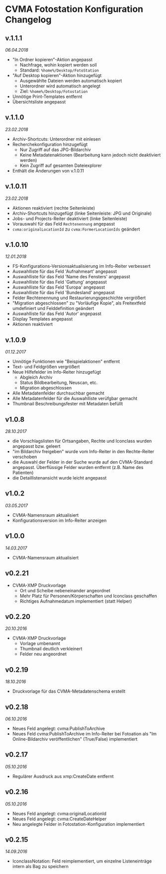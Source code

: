 # CVMA Fotostation Konfiguration Changelog

## v.1.1.1

*06.04.2018*

* "In Ordner kopieren"-Aktion angepasst
    - Nachfrage, wohin kopiert werden soll
    - Standard: `%home%/Desktop/FotoStation`
* "Auf Desktop kopieren"-Aktion hinzugefügt
    - Ausgewählte Dateien werden automatisch kopiert
    - Unterordner wird automatisch angelegt
    - Ziel: `%home%/Desktop/Fotostation`
* Unnötige Print-Templates entfernt
* Übersichtsliste angepasst

## v.1.1.0

*23.02.2018*

* Archiv-Shortcuts: Unterordner mit einlesen
* Recherchekonfiguration hinzugefügt
    - Nur Zugriff auf das JPG-Bildarchiv
    - Keine Metadatenaktionen (Bearbeitung kann jedoch nicht deaktiviert werden)
    - Kein Zugriff auf gesamten Dateiexplorer
* Enthält die Änderungen von v.1.0.11

## v.1.0.11

*23.02.2018*

* Aktionen reaktiviert (rechte Seitenleiste)
* Archiv-Shortcuts hinzugefügt (linke Seitenleiste: JPG und Originale)
* Jobs- und Projects-Reiter deaktiviert (linke Seitenleiste)
* Vorauswahl für das Feld `Rechtenennung` angepasst
* `cvma:originalLocationId` zu `cvma:FormerLocationIds` geändert

## v.1.0.10

*12.01.2018*

* FS-Konfigurations-Versionsaktualisierung im Info-Reiter verbessert
* Auswahlliste für das Feld 'Aufnahmeart' angepasst
* Auswahlliste für das Feld 'Name des Fensters' angepasst
* Auswahlliste für das Feld 'Gattung' angepasst
* Auswahlliste für das Feld 'Europa' angepasst
* Auswahlliste für das Feld 'Bundesland' angepasst
* Felder Rechtenennung und Restaurierungsgeschichte vergrößert
* "Migration abgeschlossen" zu "Vorläufige Kopie", als Freitextfeld umdefiniert und Felddefinition geändert
* Auswahlliste für das Feld 'Autor' angepasst
* Display Templates angepasst
* Aktionen reaktiviert

## v.1.0.9

*01.12.2017*

* Unnötige Funktionen wie "Beispielaktionen" entfernt
* Text- und Feldgrößen vergrößert
* Neue Hilfefelder im Info-Reiter hinzugefügt
  - Abgleich Archiv
  - Status Bildbearbeitung, Neuscan, etc.
  - Migration abgeschlossen
* Alle Metadatenfelder durchsuchbar gemacht
* Alle Metadatenfelder für die Auswahlliste verüfgbar gemacht
* Thumbnail Beschreibungsfester mit Metadaten befüllt
  

## v1.0.8

*28.10.2017*

* die Vorschlagslisten für Ortsangaben, Rechte und Iconclass wurden angepasst bzw. geleert
* "im Bildarchiv freigeben" wurde vom Info-Reiter in den Rechte-Reiter verschoben
* die Auswahl der Felder in der Suche wurde auf den CVMA-Standard angepasst. Überflüssige Felder wurden entfernt (z.B. Name des Patienten)
* die Detaillistenansicht wurde leicht angepasst


## v1.0.2

*03.05.2017*

* CVMA-Namensraum aktualisiert
* Konfigurationsversion im Info-Reiter anzeigen

## v1.0.0

*14.03.2017*

* CVMA-Namensraum aktualisiert

## v0.2.21

* CVMA-XMP Druckvorlage
    - Ort und Scheibe nebeneinander angeordnet
    - Mehr Platz für Personen/Körperschaften und Iconclass geschaffen
    - Richtiges Aufnahmedatum implementiert (statt Helper)

## v0.2.20

*20.10.2016*

* CVMA-XMP Druckvorlage
    - Vorlage umbenannt
    - Thumbnail deutlich verkleinert
    - Felder neu angeordnet


## v0.2.19

*18.10.2016*

* Druckvorlage für das CVMA-Metadatenschema erstellt

## v0.2.18

*06.10.2016*

* Neues Feld angelegt: cvma:PublishToArchive
* Neues Feld cvma:PublishToArchive im Info-Reiter bei Fotoation als "Im Online-Bildarchiv veröffentlichen" (True/False) implementiert

## v0.2.17

*05.10.2016*

* Regulärer Ausdruck aus xmp:CreateDate entfernt

## v0.2.16

*05.10.2016*

* Neues Feld angelegt: cvma:originalLocationId
* Neues Feld angelegt: cvma:CreateDateHelper
* Neu angelegte Felder in Fotostation-Konfiguration implementiert

## v0.2.15

*14.09.2016*

* IconclassNotation: Feld reimplementiert, um einzelne Listeneinträge intern als Bag zu speichern
